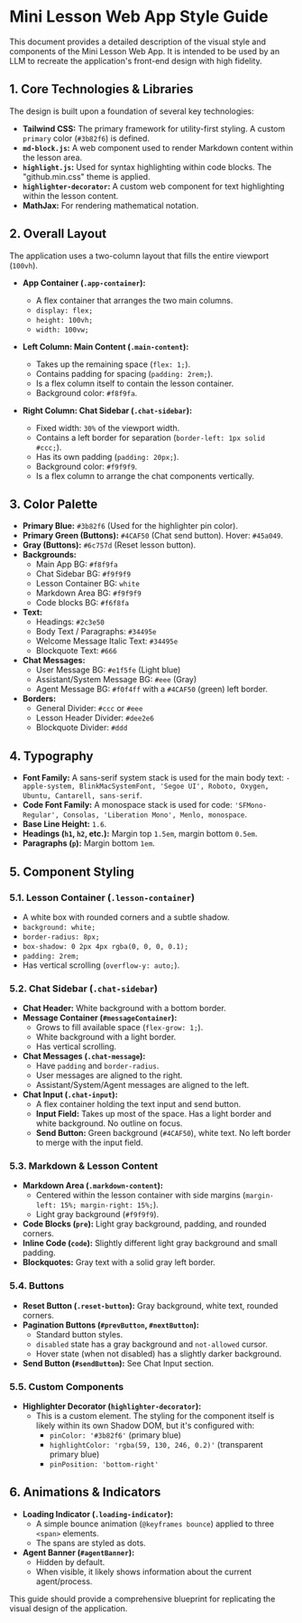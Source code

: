 # Mini Lesson Web App Style Guide

This document provides a detailed description of the visual style and components of the Mini Lesson Web App. It is intended to be used by an LLM to recreate the application's front-end design with high fidelity.

## 1. Core Technologies & Libraries

The design is built upon a foundation of several key technologies:

- **Tailwind CSS:** The primary framework for utility-first styling. A custom `primary` color (`#3b82f6`) is defined.
- **`md-block.js`:** A web component used to render Markdown content within the lesson area.
- **`highlight.js`:** Used for syntax highlighting within code blocks. The "github.min.css" theme is applied.
- **`highlighter-decorator`:** A custom web component for text highlighting within the lesson content.
- **MathJax:** For rendering mathematical notation.

## 2. Overall Layout

The application uses a two-column layout that fills the entire viewport (`100vh`).

- **App Container (`.app-container`):**
  - A flex container that arranges the two main columns.
  - `display: flex;`
  - `height: 100vh;`
  - `width: 100vw;`

- **Left Column: Main Content (`.main-content`):**
  - Takes up the remaining space (`flex: 1;`).
  - Contains padding for spacing (`padding: 2rem;`).
  - Is a flex column itself to contain the lesson container.
  - Background color: `#f8f9fa`.

- **Right Column: Chat Sidebar (`.chat-sidebar`):**
  - Fixed width: `30%` of the viewport width.
  - Contains a left border for separation (`border-left: 1px solid #ccc;`).
  - Has its own padding (`padding: 20px;`).
  - Background color: `#f9f9f9`.
  - Is a flex column to arrange the chat components vertically.

## 3. Color Palette

- **Primary Blue:** `#3b82f6` (Used for the highlighter pin color).
- **Primary Green (Buttons):** `#4CAF50` (Chat send button). Hover: `#45a049`.
- **Gray (Buttons):** `#6c757d` (Reset lesson button).
- **Backgrounds:**
  - Main App BG: `#f8f9fa`
  - Chat Sidebar BG: `#f9f9f9`
  - Lesson Container BG: `white`
  - Markdown Area BG: `#f9f9f9`
  - Code blocks BG: `#f6f8fa`
- **Text:**
  - Headings: `#2c3e50`
  - Body Text / Paragraphs: `#34495e`
  - Welcome Message Italic Text: `#34495e`
  - Blockquote Text: `#666`
- **Chat Messages:**
  - User Message BG: `#e1f5fe` (Light blue)
  - Assistant/System Message BG: `#eee` (Gray)
  - Agent Message BG: `#f0f4ff` with a `#4CAF50` (green) left border.
- **Borders:**
  - General Divider: `#ccc` or `#eee`
  - Lesson Header Divider: `#dee2e6`
  - Blockquote Divider: `#ddd`

## 4. Typography

- **Font Family:** A sans-serif system stack is used for the main body text: `-apple-system, BlinkMacSystemFont, 'Segoe UI', Roboto, Oxygen, Ubuntu, Cantarell, sans-serif`.
- **Code Font Family:** A monospace stack is used for code: `'SFMono-Regular', Consolas, 'Liberation Mono', Menlo, monospace`.
- **Base Line Height:** `1.6`.
- **Headings (`h1`, `h2`, etc.):** Margin top `1.5em`, margin bottom `0.5em`.
- **Paragraphs (`p`):** Margin bottom `1em`.

## 5. Component Styling

### 5.1. Lesson Container (`.lesson-container`)

- A white box with rounded corners and a subtle shadow.
- `background: white;`
- `border-radius: 8px;`
- `box-shadow: 0 2px 4px rgba(0, 0, 0, 0.1);`
- `padding: 2rem;`
- Has vertical scrolling (`overflow-y: auto;`).

### 5.2. Chat Sidebar (`.chat-sidebar`)

- **Chat Header:** White background with a bottom border.
- **Message Container (`#messageContainer`):**
  - Grows to fill available space (`flex-grow: 1;`).
  - White background with a light border.
  - Has vertical scrolling.
- **Chat Messages (`.chat-message`):**
  - Have `padding` and `border-radius`.
  - User messages are aligned to the right.
  - Assistant/System/Agent messages are aligned to the left.
- **Chat Input (`.chat-input`):**
  - A flex container holding the text input and send button.
  - **Input Field:** Takes up most of the space. Has a light border and white background. No outline on focus.
  - **Send Button:** Green background (`#4CAF50`), white text. No left border to merge with the input field.

### 5.3. Markdown & Lesson Content

- **Markdown Area (`.markdown-content`):**
  - Centered within the lesson container with side margins (`margin-left: 15%; margin-right: 15%;`).
  - Light gray background (`#f9f9f9`).
- **Code Blocks (`pre`):** Light gray background, padding, and rounded corners.
- **Inline Code (`code`):** Slightly different light gray background and small padding.
- **Blockquotes:** Gray text with a solid gray left border.

### 5.4. Buttons

- **Reset Button (`.reset-button`):** Gray background, white text, rounded corners.
- **Pagination Buttons (`#prevButton`, `#nextButton`):**
  - Standard button styles.
  - `disabled` state has a gray background and `not-allowed` cursor.
  - Hover state (when not disabled) has a slightly darker background.
- **Send Button (`#sendButton`):** See Chat Input section.

### 5.5. Custom Components

- **Highlighter Decorator (`highlighter-decorator`):**
  - This is a custom element. The styling for the component itself is likely within its own Shadow DOM, but it's configured with:
    - `pinColor: '#3b82f6'` (primary blue)
    - `highlightColor: 'rgba(59, 130, 246, 0.2)'` (transparent primary blue)
    - `pinPosition: 'bottom-right'`

## 6. Animations & Indicators

- **Loading Indicator (`.loading-indicator`):**
  - A simple bounce animation (`@keyframes bounce`) applied to three `<span>` elements.
  - The spans are styled as dots.
- **Agent Banner (`#agentBanner`):**
  - Hidden by default.
  - When visible, it likely shows information about the current agent/process.

This guide should provide a comprehensive blueprint for replicating the visual design of the application. 